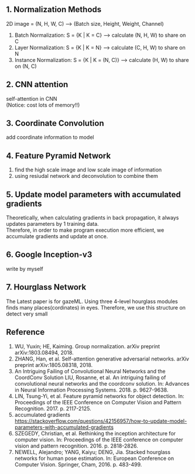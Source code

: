 ## 1. Normalization Methods  
2D image = (N, H, W, C) --> (Batch size, Height, Weight, Channel)  
1. Batch Normalization: S = {K | K = C} --> calculate (N, H, W) to share on C  
2. Layer Normalization: S = {K | K = N} --> calculate (C, H, W) to share on N  
3. Instance Normalization: S = {K | K = (N, C)} --> calculate (H, W) to share on (N, C)  

## 2. CNN attention
self-attention in CNN  
(Notice: cost lots of memory!!)  

## 3. Coordinate Convolution
add coordinate information to model

## 4. Feature Pyramid Network
1. find the high scale image and low scale image of information
2. using resiudal network and deconvolution to combine them

## 5. Update model parameters with accumulated gradients  
Theoretically, when calculating gradients in back propagation, it always updates parameters by 1 training data.  
Therefore, in order to make program execution more efficient, we accumulate gradients and update at once.  
  
## 6. Google Inception-v3
write by myself

## 7. Hourglass Network  
The Latest paper is for gazeML. Using three 4-level hourglass modules finds many places(cordinates) in eyes. Therefore, we use this structure on detect very small 

## Reference  
1. WU, Yuxin; HE, Kaiming. Group normalization. arXiv preprint arXiv:1803.08494, 2018.  
2. ZHANG, Han, et al. Self-attention generative adversarial networks. arXiv preprint arXiv:1805.08318, 2018.  
3. An Intriguing Failing of Convolutional Neural Networks and the CoordConv Solution
LIU, Rosanne, et al. An intriguing failing of convolutional neural networks and the coordconv solution. In: Advances in Neural Information Processing Systems. 2018. p. 9627-9638.  
4. LIN, Tsung-Yi, et al. Feature pyramid networks for object detection. In: Proceedings of the IEEE Conference on Computer Vision and Pattern Recognition. 2017. p. 2117-2125.  
5. accumulated gradients  
https://stackoverflow.com/questions/42156957/how-to-update-model-parameters-with-accumulated-gradients  
6. SZEGEDY, Christian, et al. Rethinking the inception architecture for computer vision. In: Proceedings of the IEEE conference on computer vision and pattern recognition. 2016. p. 2818-2826.  
7. NEWELL, Alejandro; YANG, Kaiyu; DENG, Jia. Stacked hourglass networks for human pose estimation. In: European Conference on Computer Vision. Springer, Cham, 2016. p. 483-499.  

